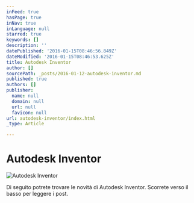 ```yaml
---
inFeed: true
hasPage: true
inNav: true
inLanguage: null
starred: true
keywords: []
description: ''
datePublished: '2016-01-15T08:46:56.849Z'
dateModified: '2016-01-15T08:46:53.625Z'
title: Autodesk Inventor
author: []
sourcePath: _posts/2016-01-12-autodesk-inventor.md
published: true
authors: []
publisher:
  name: null
  domain: null
  url: null
  favicon: null
url: autodesk-inventor/index.html
_type: Article

---
```

# Autodesk Inventor
![Autodesk Inventor](https://the-grid-user-content.s3-us-west-2.amazonaws.com/d14371a2-3fc5-49af-acf1-e62c2f3e6f3f.png)

Di seguito potrete trovare le novità di Autodesk Inventor. Scorrete verso il basso per leggere i post.